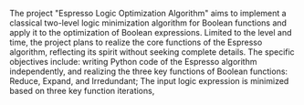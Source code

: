 The project "Espresso Logic Optimization Algorithm" aims to implement a classical two-level logic minimization algorithm for Boolean functions and apply it to the optimization of Boolean expressions. Limited to the level and time, the project plans to realize the core functions of the Espresso algorithm, reflecting its spirit without seeking complete details. The specific objectives include: writing Python code of the Espresso algorithm independently, and realizing the three key functions of Boolean functions: Reduce, Expand, and Irredundant; The input logic expression is minimized based on three key function iterations,
